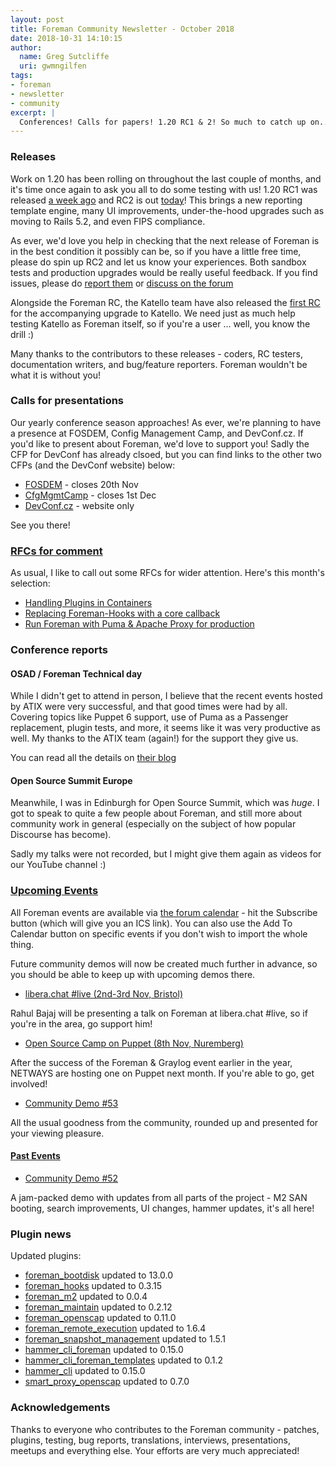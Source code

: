 ```yaml
---
layout: post
title: Foreman Community Newsletter - October 2018
date: 2018-10-31 14:10:15
author:
  name: Greg Sutcliffe
  uri: gwmngilfen
tags:
- foreman
- newsletter
- community
excerpt: |
  Conferences! Calls for papers! 1.20 RC1 & 2! So much to catch up on...
---
```


### Releases

Work on 1.20 has been rolling on throughout the last couple of months, and it's
time once again to ask you all to do some testing with us! 1.20 RC1 was
released [a week ago][1_20_rc1] and RC2 is out [today][1_20_RC2]! This brings a
new reporting template engine, many UI improvements, under-the-hood upgrades
such as moving to Rails 5.2, and even FIPS compliance.

As ever, we'd love you help in checking that the next release of Foreman is in
the best condition it possibly can be, so if you have a little free time,
please do spin up RC2 and let us know your experiences. Both sandbox tests and
production upgrades would be really useful feedback. If you find issues, please
do [report them][issues] or [discuss on the forum][forum]

Alongside the Foreman RC, the Katello team have also released the [first
RC][k_3_9_rc1] for the accompanying upgrade to Katello. We need just as much
help testing Katello as Foreman itself, so if you're a user ... well, you know
the drill :)

Many thanks to the contributors to these releases - coders, RC testers,
documentation writers, and bug/feature reporters. Foreman wouldn't be what it
is without you!

### Calls for presentations

Our yearly conference season approaches! As ever, we're planning to have a
presence at FOSDEM, Config Management Camp, and DevConf.cz. If you'd like to
present about Foreman, we'd love to support you! Sadly the CFP for DevConf has
already clsoed, but you can find links to the other two CFPs (and the DevConf
website) below:

* [FOSDEM](https://lists.fosdem.org/pipermail/fosdem/2018q4/002744.html) - closes 20th Nov
* [CfgMgmtCamp](https://cfp.cfgmgmtcamp.be) - closes 1st Dec
* [DevConf.cz](https://devconf.info/cz) - website only

See you there!

### [RFCs for comment](https://community.theforeman.org/c/development/rfcs)

As usual, I like to call out some RFCs for wider attention. Here's this month's selection:

* [Handling Plugins in Containers](https://community.theforeman.org/t/containers-plugins/10952)
* [Replacing Foreman-Hooks with a core callback](https://community.theforeman.org/t/rfc-simple-callback-system-for-users/11242)
* [Run Foreman with Puma & Apache Proxy for production](ihttps://community.theforeman.org/t/rfc-run-foreman-with-puma-and-an-apache-proxy-in-production/11445/21)

### Conference reports 

#### OSAD / Foreman Technical day

While I didn't get to attend in person, I believe that the recent events hosted
by ATIX were very successful, and that good times were had by all. Covering
topics like Puppet 6 support, use of Puma as a Passenger replacement, plugin
tests, and more, it seems like it was very productive as well. My thanks to the
ATIX team (again!) for the support they give us.

You can read all the details on [their blog](https://www.atix.de/osad-techday-foreman-developer-day-at-atix/#English)

#### Open Source Summit Europe

Meanwhile, I was in Edinburgh for Open Source Summit, which was *huge*. I got
to speak to quite a few people about Foreman, and still more about community
work in general (especially on the subject of how popular Discourse has
become).

Sadly my talks were not recorded, but I might give them again as videos for our
YouTube channel :)

### [Upcoming Events](https://community.theforeman.org/c/events/l/calendar)

All Foreman events are available via [the forum
calendar](https://community.theforeman.org/calendar) - hit the Subscribe button
(which will give you an ICS link). You can also use the Add To Calendar button
on specific events if you don't wish to import the whole thing.

Future community demos will now be created much further in advance, so you
should be able to keep up with upcoming demos there.

* [libera.chat #live (2nd-3rd Nov, Bristol)](https://community.theforeman.org/t/freenode-live-conference/11537)

Rahul Bajaj will be presenting a talk on Foreman at libera.chat #live, so if
you're in the area, go support him!

* [Open Source Camp on Puppet (8th Nov, Nuremberg)](https://community.theforeman.org/t/open-source-camp-on-puppet/11191)

After the success of the Foreman & Graylog event earlier in the year, NETWAYS
are hosting one on Puppet next month. If you're able to go, get involved!

* [Community Demo #53](https://community.theforeman.org/t/foreman-community-demo-53/11252)

All the usual goodness from the community, rounded up and presented for your
viewing pleasure.

#### [Past Events](https://community.theforeman.org/c/events/l/latest)

* [Community Demo #52](https://community.theforeman.org/t/foreman-community-demo-52/11251)

A jam-packed demo with updates from all parts of the project - M2 SAN booting,
search improvements, UI changes, hammer updates, it's all here!

### Plugin news

Updated plugins:
- [foreman_bootdisk](https://github.com/theforeman/foreman_bootdisk) updated to 13.0.0
- [foreman_hooks](https://github.com/theforeman/foreman_hooks) updated to 0.3.15
- [foreman_m2](https://github.com/ianballou/foreman_m2) updated to 0.0.4
- [foreman_maintain](https://github.com/theforeman/foreman_maintain) updated to 0.2.12
- [foreman_openscap](https://github.com/theforeman/foreman_openscap) updated to 0.11.0
- [foreman_remote_execution](https://github.com/theforeman/foreman_remote_execution) updated to 1.6.4
- [foreman_snapshot_management](https://github.com/theforeman/foreman_snapshot_management) updated to 1.5.1
- [hammer_cli_foreman](https://github.com/theforeman/hammer_cli_foreman) updated to 0.15.0
- [hammer_cli_foreman_templates](https://github.com/theforeman/hammer_cli_foreman_templates) updated to 0.1.2
- [hammer_cli](https://github.com/theforeman/hammer_cli) updated to 0.15.0
- [smart_proxy_openscap](https://github.com/theforeman/smart_proxy_openscap) updated to 0.7.0

### Acknowledgements

Thanks to everyone who contributes to the Foreman community - patches, plugins,
testing, bug reports, translations, interviews, presentations, meetups and
everything else. Your efforts are very much appreciated!

[1_20_rc1]: https://community.theforeman.org/t/foreman-1-20-0-rc1-has-been-released/11589
[1_20_rc2]: https://community.theforeman.org/t/foreman-1-20-0-rc2-has-been-released/11668
[k_3_9_rc1]: https://community.theforeman.org/t/katello-3-9-0-rc1-is-ready-for-testing/11602
[issues]: https://projects.theforeman.org
[forum]: https://community.theforeman.org
